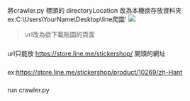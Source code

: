 將crawler.py 標頭的
directoryLocation 改為本機欲存放資料夾  
ex:C:\Users\YourName\Desktop\line爬圖' 
![](https://i.imgur.com/v7ZwRqo.png)


>url改為欲下載貼圖的頁面

#####
url只能放 https://store.line.me/stickershop/  開頭的網址
#####
ex:https://store.line.me/stickershop/product/10269/zh-Hant
#####
run crawler.py
